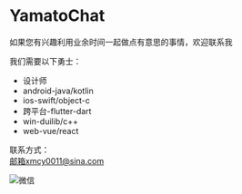 # YamatoChat

如果您有兴趣利用业余时间一起做点有意思的事情，欢迎联系我

我们需要以下勇士：
- 设计师
- android-java/kotlin
- ios-swift/object-c
- 跨平台-flutter-dart
- win-duilib/c++
- web-vue/react

联系方式：  
邮箱xmcy0011@sina.com  

![微信](https://github.com/xmcy0011/YamatoChat/images/my-wechat.jpg)
